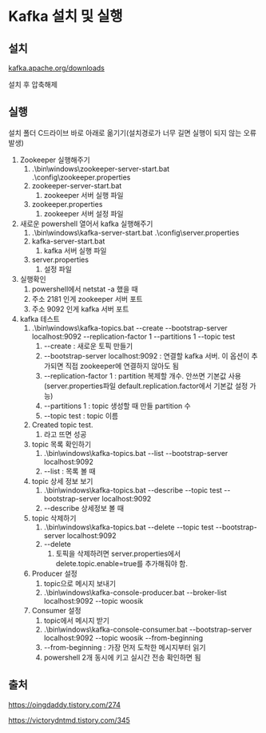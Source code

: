 # Kafka 설치 및 실행

## 설치

[kafka.apache.org/downloads](https://kafka.apache.org/downloads)

설치 후 압축해제

## 실행

설치 폴더 C드라이브 바로 아래로 옮기기(설치경로가 너무 길면 실행이 되지 않는 오류 발생)

1. Zookeeper 실행해주기
    1. .\bin\windows\zookeeper-server-start.bat .\config\zookeeper.properties
    2. zookeeper-server-start.bat
        1. zookeeper 서버 실행 파일
    3. zookeeper.properties
        1. zookeeper 서버 설정 파일
2. 새로운 powershell 열어서 kafka 실행해주기
    1. .\bin\windows\kafka-server-start.bat .\config\server.properties
    2. kafka-server-start.bat
        1. kafka 서버 실행 파일
    3. server.properties
        1. 설정 파일
3. 실행확인
    1. powershell에서 netstat -a 했을 때
    2. 주소 2181 인게 zookeeper 서버 포트
    3. 주소 9092 인게 kafka 서버 포트
4. kafka 테스트
    1. .\bin\windows\kafka-topics.bat --create --bootstrap-server localhost:9092 --replication-factor 1 --partitions 1
       --topic test
        1. --create : 새로운 토픽 만들기
        2. --bootstrap-server localhost:9092  : 연결할 kafka 서버. 이 옵션이 추가되면 직접 zookeeper에 연결하지 않아도 됨
        3. --replication-factor 1         :   partition 복제할 개수. 안쓰면 기본값 사용(server.properties파일
           default.replication.factor에서 기본값 설정 가능)
        4. --partitions 1 : topic 생성할 때 만들 partition 수
        5. --topic test           :     topic 이름
    2. Created topic test.
        1. 라고 뜨면 성공
    3. topic 목록 확인하기
        1. .\bin\windows\kafka-topics.bat --list --bootstrap-server localhost:9092
        2. --list  : 목록 볼 때
    4. topic 상세 정보 보기
        1. .\bin\windows\kafka-topics.bat --describe --topic test --bootstrap-server localhost:9092
        2. --describe 상세정보 볼 때
    5. topic 삭제하기
        1. .\bin\windows\kafka-topics.bat --delete --topic test --bootstrap-server localhost:9092
        2. --delete
            1. 토픽을 삭제하려면 server.properties에서 delete.topic.enable=true를 추가해줘야 함.
    6. Producer 설정
        1. topic으로 메시지 보내기
        2. .\bin\windows\kafka-console-producer.bat --broker-list localhost:9092 --topic woosik
    7. Consumer 설정
        1. topic에서 메시지 받기
        2. .\bin\windows\kafka-console-consumer.bat --bootstrap-server localhost:9092 --topic woosik --from-beginning
        3. --from-beginning       :     가장 먼저 도착한 메시지부터 읽기
        4. powershell 2개 동시에 키고 실시간 전송 확인하면 됨

## 출처

https://oingdaddy.tistory.com/274

https://victorydntmd.tistory.com/345
